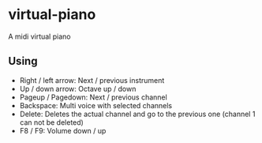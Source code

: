 # virtual-piano
A midi virtual piano

## Using

* Right / left arrow: Next / previous instrument
* Up / down arrow: Octave up / down
* Pageup / Pagedown: Next / previous channel
* Backspace: Multi voice with selected channels
* Delete: Deletes the actual channel and go to the previous one (channel 1 can not be deleted)
* F8 / F9: Volume down / up
